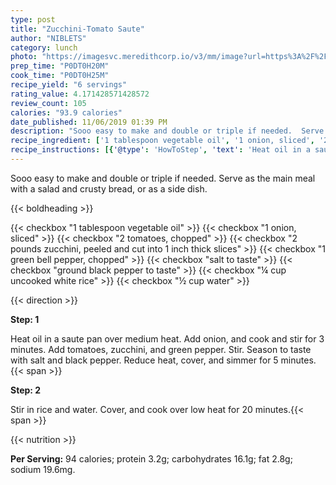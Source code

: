 ```yaml
---
type: post
title: "Zucchini-Tomato Saute"
author: "NIBLETS"
category: lunch
photo: "https://imagesvc.meredithcorp.io/v3/mm/image?url=https%3A%2F%2Fimages.media-allrecipes.com%2Fuserphotos%2F29515.jpg"
prep_time: "P0DT0H20M"
cook_time: "P0DT0H25M"
recipe_yield: "6 servings"
rating_value: 4.171428571428572
review_count: 105
calories: "93.9 calories"
date_published: 11/06/2019 01:39 PM
description: "Sooo easy to make and double or triple if needed.  Serve as the main meal with a salad and crusty bread, or as a side dish."
recipe_ingredient: ['1 tablespoon vegetable oil', '1 onion, sliced', '2 tomatoes, chopped', '2 pounds zucchini, peeled and cut into 1 inch thick slices', '1 green bell pepper, chopped', 'salt to taste', 'ground black pepper to taste', '¼ cup uncooked white rice', '½ cup water']
recipe_instructions: [{'@type': 'HowToStep', 'text': 'Heat oil in a saute pan over medium heat.  Add onion, and cook and stir for 3 minutes.  Add tomatoes, zucchini, and green pepper.  Stir.  Season to taste with salt and black pepper.  Reduce heat, cover, and simmer for 5 minutes.\n'}, {'@type': 'HowToStep', 'text': 'Stir in rice and water.  Cover, and cook over low heat for 20 minutes.\n'}]
---
```


Sooo easy to make and double or triple if needed.  Serve as the main meal with a salad and crusty bread, or as a side dish. 

{{< boldheading >}}

{{< checkbox "1 tablespoon vegetable oil" >}}
{{< checkbox "1  onion, sliced" >}}
{{< checkbox "2  tomatoes, chopped" >}}
{{< checkbox "2 pounds zucchini, peeled and cut into 1 inch thick slices" >}}
{{< checkbox "1  green bell pepper, chopped" >}}
{{< checkbox "salt to taste" >}}
{{< checkbox "ground black pepper to taste" >}}
{{< checkbox "¼ cup uncooked white rice" >}}
{{< checkbox "½ cup water" >}}


{{< direction >}}

**Step: 1**

Heat oil in a saute pan over medium heat.  Add onion, and cook and stir for 3 minutes.  Add tomatoes, zucchini, and green pepper.  Stir.  Season to taste with salt and black pepper.  Reduce heat, cover, and simmer for 5 minutes.{{< span >}}

**Step: 2**

Stir in rice and water.  Cover, and cook over low heat for 20 minutes.{{< span >}}

{{< nutrition >}}

**Per Serving:** 94 calories; protein 3.2g; carbohydrates 16.1g; fat 2.8g; sodium 19.6mg.
